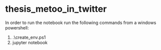 # thesis_metoo_in_twitter


In order to run the notebook run the following commands from a windows powershell:

1. .\create_env.ps1
2. jupyter notebook
